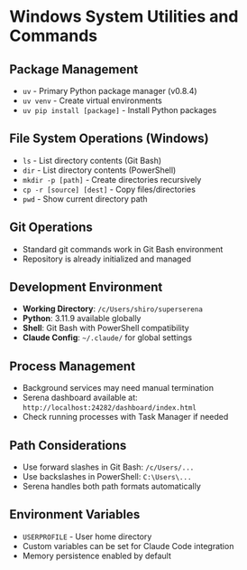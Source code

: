 # Windows System Utilities and Commands

## Package Management
- `uv` - Primary Python package manager (v0.8.4)
- `uv venv` - Create virtual environments
- `uv pip install [package]` - Install Python packages

## File System Operations (Windows)
- `ls` - List directory contents (Git Bash)
- `dir` - List directory contents (PowerShell)
- `mkdir -p [path]` - Create directories recursively
- `cp -r [source] [dest]` - Copy files/directories
- `pwd` - Show current directory path

## Git Operations
- Standard git commands work in Git Bash environment
- Repository is already initialized and managed

## Development Environment
- **Working Directory**: `/c/Users/shiro/superserena`
- **Python**: 3.11.9 available globally
- **Shell**: Git Bash with PowerShell compatibility
- **Claude Config**: `~/.claude/` for global settings

## Process Management
- Background services may need manual termination
- Serena dashboard available at: `http://localhost:24282/dashboard/index.html`
- Check running processes with Task Manager if needed

## Path Considerations
- Use forward slashes in Git Bash: `/c/Users/...`
- Use backslashes in PowerShell: `C:\Users\...`
- Serena handles both path formats automatically

## Environment Variables
- `USERPROFILE` - User home directory
- Custom variables can be set for Claude Code integration
- Memory persistence enabled by default